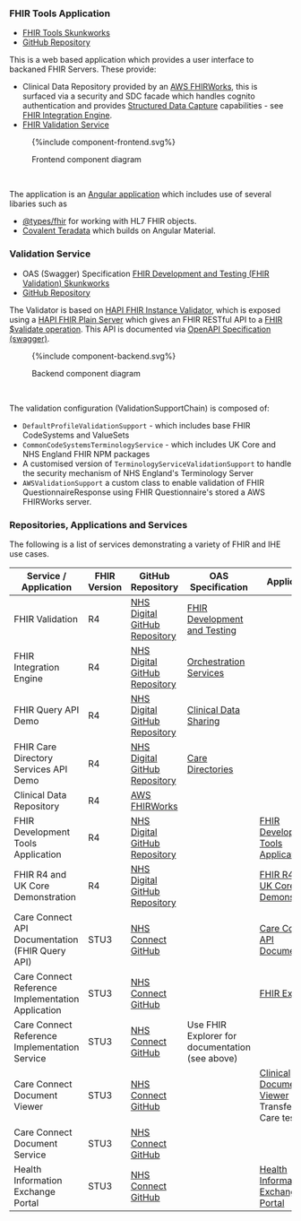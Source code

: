 
### FHIR Tools Application

- [FHIR Tools Skunkworks](https://nhsdigital.github.io/interoperability-standards-tools-skunkworks/)
- [GitHub Repository](https://github.com/NHSDigital/interoperability-standards-tools-skunkworks)

This is a web based application which provides a user interface to backaned FHIR Servers. These provide:

- Clinical Data Repository provided by an [AWS FHIRWorks](https://github.com/aws-solutions/fhir-works-on-aws), this is surfaced via a security and SDC facade which handles cognito authentication and provides [Structured Data Capture](https://build.fhir.org/ig/HL7/sdc/index.html) capabilities - see [FHIR Integration Engine](https://github.com/NHSDigital/IOPS-FHIR-Integration-Engine).
- [FHIR Validation Service](#validation-service)

<figure>
{%include component-frontend.svg%}
<p id="fX.X.X.X-X" class="figureTitle">Frontend component diagram</p>
</figure>
<br clear="all">

The application is an [Angular application](https://angular.dev/overview) which includes use of several libaries such as
- [@types/fhir](https://www.npmjs.com/package/@types/fhir) for working with HL7 FHIR objects.
- [Covalent Teradata](https://teradata.github.io/covalent/v8/#/) which builds on Angular Material.

### Validation Service

- OAS (Swagger) Specification [FHIR Development and Testing (FHIR Validation) Skunkworks](http://lb-fhir-validator-924628614.eu-west-2.elb.amazonaws.com/swagger-ui/index.html)
- [GitHub Repository](https://github.com/NHSDigital/FHIR-Validation)

The Validator is based on [HAPI FHIR Instance Validator](https://hapifhir.io/hapi-fhir/docs/validation/instance_validator.html), which is exposed using a [HAPI FHIR Plain Server](https://hapifhir.io/hapi-fhir/docs/server_plain/server_types.html) which gives an FHIR RESTful API to a [FHIR $validate operation](https://www.hl7.org/fhir/resource-operation-validate.html).
This API is documented via [OpenAPI Specification (swagger)](https://swagger.io/specification/).

<figure>
{%include component-backend.svg%}
<p id="fX.X.X.X-X" class="figureTitle">Backend component diagram</p>
</figure>
<br clear="all">

The validation configuration (ValidationSupportChain) is composed of:

- `DefaultProfileValidationSupport` - which includes base FHIR CodeSystems and ValueSets
- `CommonCodeSystemsTerminologyService` - which includes UK Core and NHS England FHIR NPM packages
- A customised version of `TerminologyServiceValidationSupport` to handle the security mechanism of NHS England's Terminology Server
- `AWSValidationSupport` a custom class to enable validation of FHIR QuestionnaireResponse using FHIR Questionnaire's stored a AWS FHIRWorks server.

### Repositories, Applications and Services

The following is a list of services demonstrating a variety of FHIR and IHE use cases.

| Service / Application                             | FHIR Version | GitHub Repository                                                                                          | OAS Specification                                                                                                    | Application                                                                                                           |
|---------------------------------------------------|--------------|------------------------------------------------------------------------------------------------------------|----------------------------------------------------------------------------------------------------------------------|-----------------------------------------------------------------------------------------------------------------------|
| FHIR Validation                                   | R4           | [NHS Digital GitHub Repository](https://github.com/NHSDigital/FHIR-Validation)                             | [FHIR Development and Testing](http://lb-fhir-validator-924628614.eu-west-2.elb.amazonaws.com/swagger-ui/index.html) |                                                                                                                       |
| FHIR Integration Engine                           | R4           | [NHS Digital GitHub Repository](https://github.com/NHSDigital/IOPS-FHIR-Integration-Engine)                | [Orchestration Services](http://lb-hl7-tie-1794188809.eu-west-2.elb.amazonaws.com/swagger-ui/index.html)             |                                                                                                                       |                                                                                                                                                 
| FHIR Query API Demo                               | R4           | [NHS Digital GitHub Repository](https://github.com/NHSDigital/IOPS-FHIR-QEDm)                              | [Clinical Data Sharing](http://lb-fhir-facade-926707562.eu-west-2.elb.amazonaws.com/swagger-ui/index.html)           |                                                                                                                       |
| FHIR Care Directory Services API Demo             | R4 | [NHS Digital GitHub Repository](https://github.com/NHSDigital/IOPS-FHIR-mCSD) | [Care Directories](http://lb-fhir-mcsd-1736981144.eu-west-2.elb.amazonaws.com/swagger-ui/index.html) | |                                                                                                                      | |
| Clinical Data Repository                          | R4           | [AWS FHIRWorks](https://github.com/aws-solutions/fhir-works-on-aws)                                        |                                                                                                                      |                                                                                                                       |
| FHIR Development Tools Application                | R4           | [NHS Digital GitHub Repository](https://github.com/NHSDigital/interoperability-standards-tools-skunkworks) |                                                                                                                      | [FHIR Development Tools Application](https://nhsdigital.github.io/interoperability-standards-tools-skunkworks/)       |
| FHIR R4 and UK Core Demonstration | R4 | [NHS Digital GitHub Repository](https://github.com/NHSDigital/FHIR-R4-Demonstration) | | [FHIR R4 and UK Core Demonstration](https://nhsdigital.github.io/FHIR-R4-Demonstration/) |
| Care Connect API Documentation (FHIR Query API)   | STU3         | [NHS Connect GitHub](https://github.com/nhsconnect/CareConnectAPI)                                         |                                                                                                                      | [Care Connect API Documentation](https://nhsconnect.github.io/CareConnectAPI/)                                        |
| Care Connect Reference Implementation Application | STU3         | [NHS Connect GitHub](https://github.com/nhsconnect/ccri-fhir-explorer)                                     |                                                                                                                      | [FHIR Explorer](https://data.developer.nhs.uk/ccri/exp)                                                               | 
| Care Connect Reference Implementation Service     | STU3         | [NHS Connect GitHub](https://github.com/nhsconnect/careconnect-reference-implementation)                   | Use FHIR Explorer for documentation (see above)                                                                      |                                                                                                                       |                                               
| Care Connect Document Viewer                      | STU3         | [NHS Connect GitHub](https://github.com/nhsconnect/careconnect-document-viewer)                            |                                                                                                                      | [Clinical Document Viewer](https://nhsconnect.github.io/careconnect-document-viewer) used in Transfer of Care testing |                                                                                                               
| Care Connect Document Service                     | STU3         | [NHS Connect GitHub](https://github.com/nhsconnect/careconnect-document)                                   |                                                                                                                      |                                                                                                                       |
| Health Information Exchange Portal | STU3 | [NHS Connect GitHub](https://github.com/nhsconnect/ccri-hie-portal) | | [Health Information Exchange Portal](https://nhsconnect.github.io/ccri-hie-portal/hie) |
